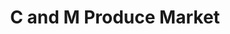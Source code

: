 ---
title: "C and M Produce Market"
url: /atlantic-city/c-and-m-produce-market/
shop: supermarket
---